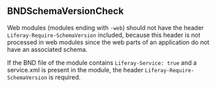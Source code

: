 ## BNDSchemaVersionCheck

Web modules (modules ending with `-web`) should not have the header
`Liferay-Require-SchemaVersion` included, because this header is not processed
in web modules since the web parts of an application do not have an associated
schema.

If the BND file of the module contains `Liferay-Service: true` and a service.xml
is present in the module, the header `Liferay-Require-SchemaVersion` is
required.